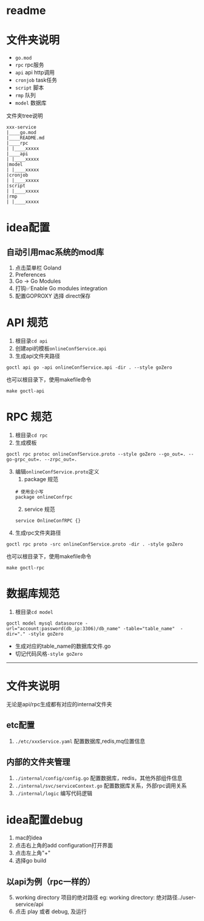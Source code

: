 # readme
# 文件夹说明
+ `go.mod`
+ `rpc` rpc服务
+ `api` api http调用
+ `cronjob` task任务
+ `script` 脚本
+ `rmp` 队列
+ `model` 数据库

文件夹tree说明
```
xxx-service
|____go.mod
|____README.md
|____rpc
| |____xxxxx
|____api
| |____xxxxx
|model
| |____xxxxx
|cronjob
| |____xxxxx
|script
| |____xxxxx
|rmp
| |____xxxxx
```

# idea配置
## 自动引用mac系统的mod库
1. 点击菜单栏 Goland
2. Preferences
3. Go -> Go Modules
4. 打钩✅Enable Go modules integration
5. 配置GOPROXY 选择 direct保存


# API 规范
1. 根目录`cd api`
2. 创建api的模板`onlineConfService.api`
3. 生成api文件夹路径
```
goctl api go -api onlineConfService.api -dir . --style goZero
```
也可以根目录下，使用makefile命令
```
make goctl-api
```

# RPC 规范
1. 根目录`cd rpc`
2. 生成模板
```
goctl rpc protoc onlineConfService.proto --style goZero --go_out=. --go-grpc_out=. --zrpc_out=.
```
3. 编辑`onlineConfService.proto`定义
    1. package 规范
    ```
    # 使用全小写
    package onlineConfrpc
    ```
    2. service 规范
    ```
    service OnlineConfRPC {}
    ```
4. 生成rpc文件夹路径
```
goctl rpc proto -src onlineConfService.proto -dir . -style goZero
```
也可以根目录下，使用makefile命令
```
make goctl-rpc
```

# 数据库规范
1. 根目录`cd model`
```
goctl model mysql datasource -url="account:password(db_ip:3306)/db_name" -table="table_name"  -dir="." -style goZero 
```
+ 生成对应的table_name的数据库文件.go
+ 切记代码风格`-style goZero`

----

# 文件夹说明
无论是api/rpc生成都有对应的internal文件夹
## etc配置
1. `./etc/xxxService.yaml` 配置数据库,redis,mq位置信息
## 内部的文件夹管理
1. `./internal/config/config.go` 配置数据库，redis，其他外部组件信息
2. `./internal/svc/serviceContext.go` 配置数据库关系，外部rpc调用关系
3. `./internal/logic` 编写代码逻辑


# idea配置debug
1. mac的idea
2. 点击右上角的add configuration打开界面
3. 点击左上角"+"
4. 选择go build

## 以api为例（rpc一样的）

5. working directory 项目的绝对路径
   eg:
   working directory: 绝对路径../user-service/api
6. 点击 play 或者 debug, 及运行